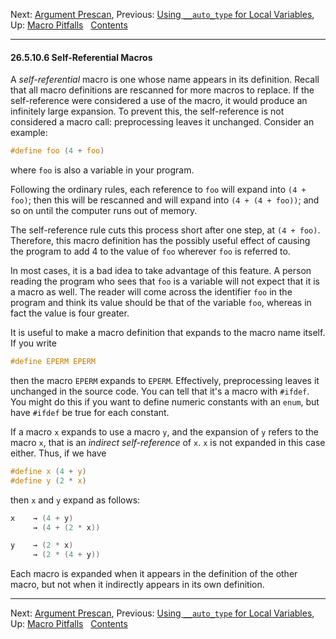 Next: [Argument Prescan](Argument-Prescan.md), Previous: [Using
`__auto_type` for Local Variables](Macros-and-Auto-Type.md), Up:
[Macro Pitfalls](Macro-Pitfalls.md)  
[Contents](index.md#SEC_Contents "Table of contents")  

------------------------------------------------------------------------


#### 26.5.10.6 Self-Referential Macros 


A *self-referential* macro is one whose name appears in its definition.
Recall that all macro definitions are rescanned for more macros to
replace. If the self-reference were considered a use of the macro, it
would produce an infinitely large expansion. To prevent this, the
self-reference is not considered a macro call: preprocessing leaves it
unchanged. Consider an example:

``` C
#define foo (4 + foo)
```

where `foo` is also a variable in your program.

Following the ordinary rules, each reference to `foo` will expand into
`(4 + foo)`; then this will be rescanned and will expand into
`(4 + (4 + foo))`; and so on until the computer runs out of memory.

The self-reference rule cuts this process short after one step, at
`(4 + foo)`. Therefore, this macro definition has the possibly useful
effect of causing the program to add 4 to the value of `foo` wherever
`foo` is referred to.

In most cases, it is a bad idea to take advantage of this feature. A
person reading the program who sees that `foo` is a variable will not
expect that it is a macro as well. The reader will come across the
identifier `foo` in the program and think its value should be that of
the variable `foo`, whereas in fact the value is four greater.

It is useful to make a macro definition that expands to the macro name
itself. If you write

``` C
#define EPERM EPERM
```

then the macro `EPERM` expands to `EPERM`. Effectively, preprocessing
leaves it unchanged in the source code. You can tell that it's a macro
with `#ifdef`. You might do this if you want to define numeric constants
with an `enum`, but have `#ifdef` be true for each constant.

If a macro `x` expands to use a macro `y`, and the expansion of `y`
refers to the macro `x`, that is an *indirect self-reference* of `x`.
`x` is not expanded in this case either. Thus, if we have

``` C
#define x (4 + y)
#define y (2 * x)
```

then `x` and `y` expand as follows:

``` C
x    → (4 + y)
     → (4 + (2 * x))

y    → (2 * x)
     → (2 * (4 + y))
```

Each macro is expanded when it appears in the definition of the other
macro, but not when it indirectly appears in its own definition.

------------------------------------------------------------------------

Next: [Argument Prescan](Argument-Prescan.md), Previous: [Using
`__auto_type` for Local Variables](Macros-and-Auto-Type.md), Up:
[Macro Pitfalls](Macro-Pitfalls.md)  
[Contents](index.md#SEC_Contents "Table of contents")  
